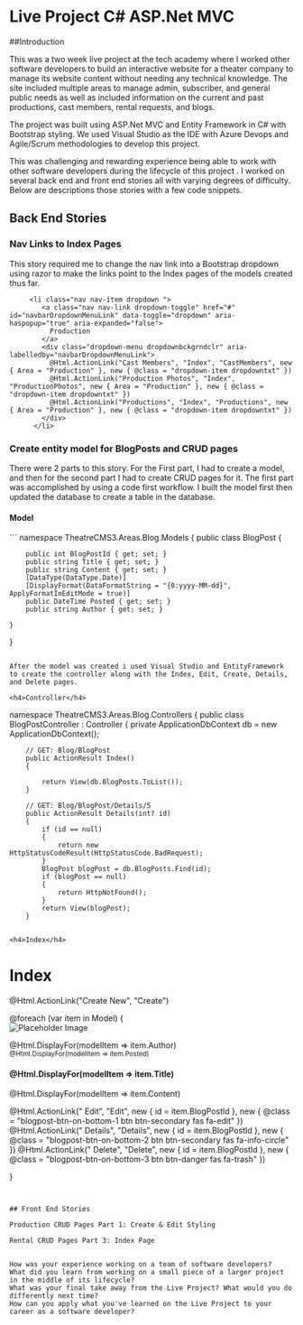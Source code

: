 # Live Project C\# ASP.Net MVC

##Introduction

This was a two week live project at the tech academy where I worked other software developers to build an interactive website for a theater company to manage its website content without needing any technical knowledge.
The site included multiple areas to manage admin, subscriber, and general public needs as well as included information on the current and past productions, cast members, rental requests, and blogs.

The project was built using ASP.Net MVC and Entity Framework in C# with Bootstrap styling. We used Visual Studio as the IDE with Azure Devops and Agile/Scrum methodologies to develop this project.

This was challenging and rewarding experience being able to work with other software developers during the lifecycle of this project . I worked on several back end and front end stories all with varying degrees of difficulty. 
Below are descriptions those stories with a few code snippets.


## Back End Stories


<h3>Nav Links to Index Pages</h3>

This story required me to change the nav link into a Bootstrap dropdown using razor to make the links point to the Index pages of the models created thus far. 

```
     <li class="nav nav-item dropdown ">
        <a class="nav nav-link dropdown-toggle" href="#" id="navbarDropdownMenuLink" data-toggle="dropdown" aria-haspopup="true" aria-expanded="false">
          Production
        </a>
        <div class="dropdown-menu dropdownbckgrndclr" aria-labelledby="navbarDropdownMenuLink">
          @Html.ActionLink("Cast Members", "Index", "CastMembers", new { Area = "Production" }, new { @class = "dropdown-item dropdowntxt" })
          @Html.ActionLink("Production Photos", "Index", "ProductionPhotos", new { Area = "Production" }, new { @class = "dropdown-item dropdowntxt" })
          @Html.ActionLink("Productions", "Index", "Productions", new { Area = "Production" }, new { @class = "dropdown-item dropdowntxt" })
        </div>
      </li>

```

<h3>Create entity model for BlogPosts and CRUD pages</h3>

There were 2 parts to this story.  For the First part, I had to create a model, and then for the second part I had to  create CRUD pages for it. The first part was accomplished by using a code first workflow.
I built the model first then updated the database to create a table in the database.

<h4>Model</h4>
```
namespace TheatreCMS3.Areas.Blog.Models
{
    public class BlogPost
    {

        public int BlogPostId { get; set; }
        public string Title { get; set; }
        public string Content { get; set; }
        [DataType(DataType.Date)]
        [DisplayFormat(DataFormatString = "{0:yyyy-MM-dd}", ApplyFormatInEditMode = true)]
        public DateTime Posted { get; set; }
        public string Author { get; set; }
    
    }
}
```

After the model was created i used Visual Studio and EntityFramework to create the controller along with the Index, Edit, Create, Details, and Delete pages.

<h4>Controller</h4>
```
namespace TheatreCMS3.Areas.Blog.Controllers
{
    public class BlogPostController : Controller
    {
        private ApplicationDbContext db = new ApplicationDbContext();



        // GET: Blog/BlogPost
        public ActionResult Index()
        {

            return View(db.BlogPosts.ToList());
        }

        // GET: Blog/BlogPost/Details/5
        public ActionResult Details(int? id)
        {
            if (id == null)
            {
                return new HttpStatusCodeResult(HttpStatusCode.BadRequest);
            }
            BlogPost blogPost = db.BlogPosts.Find(id);
            if (blogPost == null)
            {
                return HttpNotFound();
            }
            return View(blogPost);
        }

```

<h4>Index</h4>

```
<h1 class="blogpost-h1">Index</h1>
<p class="text-center">
  @Html.ActionLink("Create New", "Create")
</p>
@foreach (var item in Model)
{

  <div class="container">
      <div class="card mt-4">
        <div class="row ">
          <div class="col-6 col-sm-12 col-md-6">
            <img class="blogpost-img-fluid" src="~/Content/images/BlogPostRobot.jpg" alt="Placeholder Image">
          </div>
          <div class=" col-6 col-sm-12 col-md-6">
            <p class="text-left font-weight-bold mt-4">@Html.DisplayFor(modelItem => item.Author)<br /><small class="text-muted">@Html.DisplayFor(modelItem => item.Posted)</small></p>
            <h4 class="text-left font-weight-bold pr-4">@Html.DisplayFor(modelItem => item.Title)</h4>
            <p class="text-left blogpost-truncatetxt blogpost-btn-spacing pr-4">@Html.DisplayFor(modelItem => item.Content)</p>
            <div class="">
              @Html.ActionLink(" Edit", "Edit", new { id = item.BlogPostId }, new { @class = "blogpost-btn-on-bottom-1 btn btn-secondary fas fa-edit" })
              @Html.ActionLink(" Details", "Details", new { id = item.BlogPostId }, new { @class = "blogpost-btn-on-bottom-2 btn btn-secondary fas fa-info-circle" })
              @Html.ActionLink(" Delete", "Delete", new { id = item.BlogPostId }, new { @class = "blogpost-btn-on-bottom-3 btn btn-danger fas fa-trash" })
            </div>
          </div>
        </div>
      </div>
    </div>

}


```


## Front End Stories

Production CRUD Pages Part 1: Create & Edit Styling

Rental CRUD Pages Part 3: Index Page


How was your experience working on a team of software developers?
What did you learn from working on a small piece of a larger project in the middle of its lifecycle?
What was your final take away from the Live Project? What would you do differently next time?
How can you apply what you've learned on the Live Project to your career as a software developer?